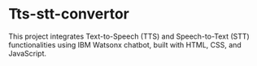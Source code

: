 # Tts-stt-convertor
This project integrates Text-to-Speech (TTS) and Speech-to-Text (STT) functionalities using IBM Watsonx chatbot, built with HTML, CSS, and JavaScript.
